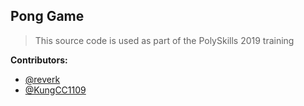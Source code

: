 ## Pong Game

> This source code is used as part of the PolySkills 2019 training  


**Contributors:**
- [@reverk](https://github.com/reverk/)
- [@KungCC1109](https://github.com/KungCC1109/)

